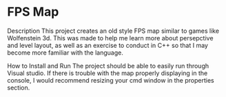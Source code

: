 # FPS Map

Description
This project creates an old style FPS map similar to games like Wolfenstein 3d. This was made to help me learn more about persepctive and level layout, as well as an exercise to conduct in C++ so that I may become more familiar with the language.

How to Install and Run
The project should be able to easily run through Visual studio. If there is trouble with the map properly displaying in the console, I would recommend resizing your cmd window in the properties section.


